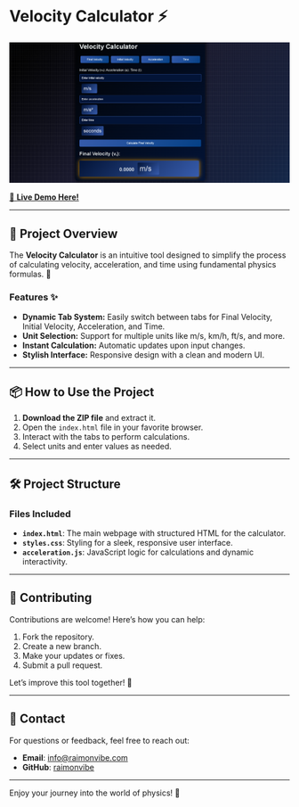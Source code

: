 # Velocity Calculator ⚡️

![Physics Banner](psysics.png)

[🚀 **Live Demo Here!**](https://raimonvibe.github.io/Velocity-Calculator/)

---

## 📂 Project Overview

The **Velocity Calculator** is an intuitive tool designed to simplify the process of calculating velocity, acceleration, and time using fundamental physics formulas. 🌟

### Features ✨
- **Dynamic Tab System:** Easily switch between tabs for Final Velocity, Initial Velocity, Acceleration, and Time.
- **Unit Selection:** Support for multiple units like m/s, km/h, ft/s, and more.
- **Instant Calculation:** Automatic updates upon input changes.
- **Stylish Interface:** Responsive design with a clean and modern UI.

---

## 📦 How to Use the Project

1. **Download the ZIP file** and extract it.
2. Open the `index.html` file in your favorite browser.
3. Interact with the tabs to perform calculations.
4. Select units and enter values as needed.

---

## 🛠️ Project Structure

### Files Included
- **`index.html`**: The main webpage with structured HTML for the calculator.
- **`styles.css`**: Styling for a sleek, responsive user interface.
- **`acceleration.js`**: JavaScript logic for calculations and dynamic interactivity.

---

## 🌟 Contributing
Contributions are welcome! Here’s how you can help:
1. Fork the repository.
2. Create a new branch.
3. Make your updates or fixes.
4. Submit a pull request.

Let’s improve this tool together! 🙌

---

## 📧 Contact
For questions or feedback, feel free to reach out:
- **Email**: [info@raimonvibe.com](mailto:info@raimonvibe.com)
- **GitHub**: [raimonvibe](https://github.com/raimonvibe)

---

Enjoy your journey into the world of physics! 🌌
